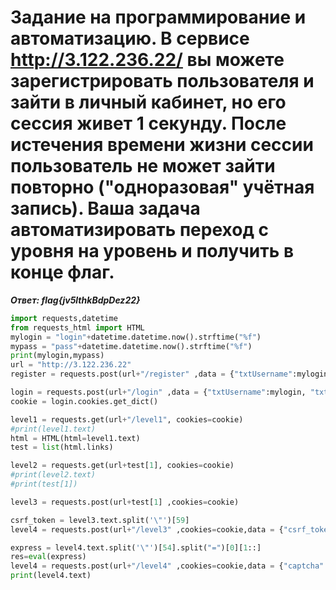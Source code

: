# Задание на программирование и автоматизацию. В сервисе http://3.122.236.22/ вы можете зарегистрировать пользователя и зайти в личный кабинет, но его сессия живет 1 секунду. После истечения времени жизни сессии пользователь не может зайти повторно ("одноразовая" учётная запись). Ваша задача автоматизировать переход с уровня на уровень и получить в конце флаг.

***Ответ: flag{jv5lthkBdpDez22}***

```Python
import requests,datetime
from requests_html import HTML
mylogin = "login"+datetime.datetime.now().strftime("%f")
mypass = "pass"+datetime.datetime.now().strftime("%f")
print(mylogin,mypass)
url = "http://3.122.236.22"
register = requests.post(url+"/register" ,data = {"txtUsername":mylogin, "txtPassword":mypass})

login = requests.post(url+"/login" ,data = {"txtUsername":mylogin, "txtPassword":mypass}, allow_redirects=False)
cookie = login.cookies.get_dict()

level1 = requests.get(url+"/level1", cookies=cookie)
#print(level1.text)
html = HTML(html=level1.text)
test = list(html.links)

level2 = requests.get(url+test[1], cookies=cookie)
#print(level2.text)
#print(test[1])

level3 = requests.post(url+test[1] ,cookies=cookie)

csrf_token = level3.text.split('\"')[59]
level4 = requests.post(url+"/level3" ,cookies=cookie,data = {"csrf_token":csrf_token})

express = level4.text.split('\"')[54].split("=")[0][1::]
res=eval(express)
level4 = requests.post(url+"/level4" ,cookies=cookie,data = {"captcha":res})
print(level4.text)

```
